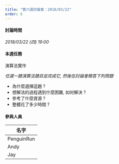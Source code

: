 ```yaml
---
title: "第六週討論會：2018/03/22"
order: 6
---
```


#### 討論時間

*2018/03/22 (四) 19:00*

#### 本週任務

演算法實作

*任選一題演算法題目並完成它, 然後在討論會簡答下列問題*

- 為什麼選擇這題 ?
- 想解法的過程遇到什麼困難, 如何解決 ?
- 參考了什麼資源 ?
- 整體花了多少時間 ?

#### 參與人員

| 名字 |
| ------------- |
| PenguinRun |
| Andy |
| Jay |